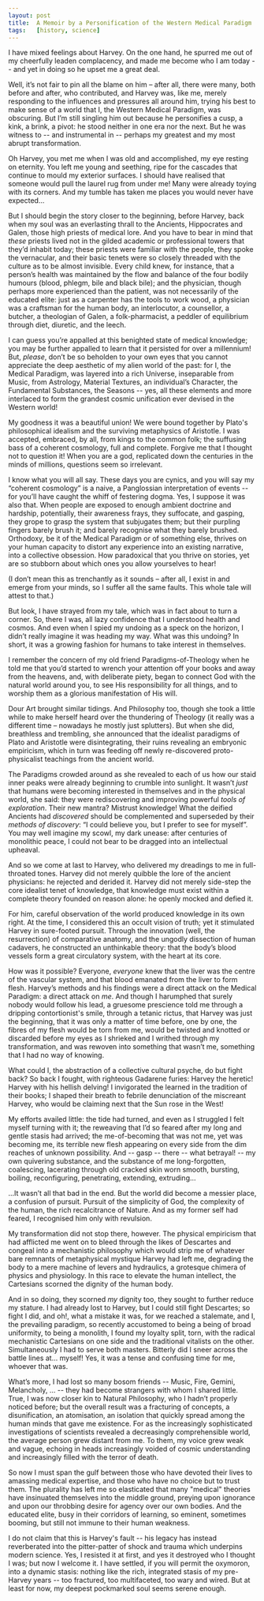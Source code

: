 ```yaml
---
layout:	post
title:	A Memoir by a Personification of the Western Medical Paradigm
tags:	[history, science]
---
```


I have mixed feelings about Harvey. On the one hand, he spurred me out of my cheerfully leaden complacency, and made me become who I am today -- and yet in doing so he upset me a great deal.

Well, it’s not fair to pin all the blame on him – after all, there were many, both before and after, who contributed, and Harvey was, like me, merely responding to the influences and pressures all around him, trying his best to make sense of a world that I, the Western Medical Paradigm, was obscuring.
But I’m still singling him out because he personifies a cusp, a kink, a brink, a pivot: he stood neither in one era nor the next. But he was witness to -- and instrumental in -- perhaps my greatest and my most abrupt transformation.

Oh Harvey, you met me when I was old and accomplished, my eye resting on eternity. You left me young and seething, ripe for the cascades that continue to mould my exterior surfaces. I should have realised that someone would pull the laurel rug from under me! Many were already toying with its corners. And my tumble has taken me places you would never have expected&hellip;

But I should begin the story closer to the beginning, before Harvey, back when my soul was an everlasting thrall to the Ancients, Hippocrates and Galen, those high priests of medical lore. And you have to bear in mind that *these* priests lived not in the gilded academic or professional towers that they’d inhabit today; these priests were familiar with the people, they spoke the vernacular, and their basic tenets were so closely threaded with the culture as to be almost invisible. Every child knew, for instance, that a person’s health was maintained by the flow and balance of the four bodily humours (blood, phlegm, bile and black bile); and the physician, though perhaps more experienced than the patient, was not necessarily of the educated elite: just as a carpenter has the tools to work wood, a physician was a craftsman for the human body, an interlocutor, a counsellor, a butcher, a theologian of Galen, a folk-pharmacist, a peddler of equilibrium through diet, diuretic, and the leech. 

I can guess you’re appalled at this benighted state of medical knowledge; you may be further appalled to learn that it persisted for over a millennium! But, *please*, don’t be so beholden to your own eyes that you cannot appreciate the deep aesthetic of my alien world of the past: for I, the Medical Paradigm, was layered into a rich Universe, inseparable from Music, from Astrology, Material Textures, an individual’s Character, the Fundamental Substances, the Seasons -- yes, all these elements and more interlaced to form the grandest cosmic unification ever devised in the Western world!

My goodness it was a beautiful union! We were bound together by Plato's philosophical idealism and the surviving metaphysics of Aristotle. I was accepted, embraced, by all, from kings to the common folk; the suffusing bass of a coherent cosmology, full and complete. Forgive me that I thought not to question it! When you are a god, replicated down the centuries in the minds of millions, questions seem so irrelevant.

I know what you will all say. These days you are cynics, and you will say my “coherent cosmology” is a naive, a Panglossian interpretation of events -- for you’ll have caught the whiff of festering dogma. Yes, I suppose it was also that. When people are exposed to enough ambient doctrine and hardship, potentially, their awareness frays, they suffocate, and gasping, they grope to grasp the system that subjugates them; but their purpling fingers barely brush it; and barely recognise what they barely brushed. Orthodoxy, be it of the Medical Paradigm or of something else, thrives on your human capacity to distort any experience into an existing narrative, into a collective obsession. How paradoxical that you thrive on stories, yet are so stubborn about which ones you allow yourselves to hear!

(I don’t mean this as trenchantly as it sounds – after all, I exist in and emerge from your minds, so I suffer all the same faults. This whole tale will attest to that.)

But look, I have strayed from my tale, which was in fact about to turn a corner. So, there I was, all lazy confidence that I understood health and cosmos. And even when I spied my undoing as a speck on the horizon, I didn’t really imagine it was heading my way. What was this undoing? In short, it was a growing fashion for humans to take interest in themselves.

I remember the concern of my old friend Paradigms-of-Theology when he told me that you’d started to wrench your attention off your books and away from the heavens, and, with deliberate piety, began to connect God with the natural world around you, to see His responsibility for all things, and to worship them as a glorious manifestation of His will.

Dour Art brought similar tidings. And Philosophy too, though she took a little while to make herself heard over the thundering of Theology (it really was a different time – nowadays he mostly just splutters). But when she did, breathless and trembling, she announced that the idealist paradigms of Plato and Aristotle were disintegrating, their ruins revealing an embryonic empiricism, which in turn was feeding off newly re-discovered proto-physicalist teachings from the ancient world.

The Paradigms crowded around as she revealed to each of us how our staid inner peaks were already beginning to crumble into sunlight. It wasn’t *just* that humans were becoming interested in themselves and in the physical world, she said: they were rediscovering and improving powerful *tools of exploration*. Their new mantra? Mistrust knowledge! What the deified Ancients had *discovered* should be complemented and superseded by their *methods of discovery*: “I could believe you, but I prefer to see for myself”. You may well imagine my scowl, my dark unease: after centuries of monolithic peace, I could not bear to be dragged into an intellectual upheaval.

And so we come at last to Harvey, who delivered my dreadings to me in full-throated tones. Harvey did not merely quibble the lore of the ancient physicians: he rejected and derided it. Harvey did not merely side-step the core idealist tenet of knowledge, that knowledge must exist within a complete theory founded on reason alone: he openly mocked and defied it.

For him, careful observation of the world produced knowledge in its own right. At the time, I considered this an occult vision of truth; yet it stimulated Harvey in sure-footed pursuit. Through the innovation (well, the resurrection) of comparative anatomy, and the ungodly dissection of human cadavers, he constructed an unthinkable theory: that the body’s blood vessels form a great circulatory system, with the heart at its core.

How was it possible? Everyone, *everyone* knew that the liver was the centre of the vascular system, and that blood emanated from the liver to form flesh. Harvey’s methods and his findings were a direct attack on the Medical Paradigm: a direct attack on *me*. And though I harumphed that surely nobody would follow his lead, a gruesome prescience told me through a dripping contortionist's smile, through a tetanic rictus, that Harvey was just the beginning, that it was only a matter of time before, one by one, the fibres of my flesh would be torn from me, would be twisted and knotted or discarded before my eyes as I shrieked and I writhed through my transformation, and was rewoven into something that wasn’t me, something that I had no way of knowing.

What could I, the abstraction of a collective cultural psyche, do but fight back? So back I fought, with righteous Gadarene furies: Harvey the heretic! Harvey with his hellish delving! I invigorated the learned in the tradition of their books; I shaped their breath to febrile denunciation of the miscreant Harvey, who would be claiming next that the Sun rose in the West!

My efforts availed little: the tide had turned, and even as I struggled I felt myself turning with it; the reweaving that I’d so feared after my long and gentle stasis had arrived; the me-of-becoming that was not me, yet was becoming me, its terrible new flesh appearing on every side from the dim reaches of unknown possibility. And -- gasp -- there -- what betrayal! -- my own quivering substance, and the substance of me long-forgotten, coalescing, lacerating through old cracked skin worn smooth, bursting, boiling, reconfiguring, penetrating, extending, extruding&hellip;

&hellip;It wasn’t all that bad in the end. But the world did become a messier place, a confusion of pursuit. Pursuit of the simplicity of God, the complexity of the human, the rich recalcitrance of Nature. And as my former self had feared, I recognised him only with revulsion.

My transformation did not stop there, however. The physical empiricism that had afflicted me went on to bleed through the likes of Descartes and congeal into a mechanistic philosophy which would strip me of whatever bare remnants of metaphysical mystique Harvey had left me, degrading the body to a mere machine of levers and hydraulics, a grotesque chimera of physics and physiology. In this race to elevate the human intellect, the Cartesians scorned the dignity of the human body.

And in so doing, they scorned *my* dignity too, they sought to further reduce my stature. I had already lost to Harvey, but I could still fight Descartes; so fight I did, and oh!, what a mistake it was, for we reached a stalemate, and I, the prevailing paradigm, so recently accustomed to being a being of broad uniformity, to being a monolith, I found my loyalty split, torn, with the radical mechanistic Cartesians on one side and the traditional vitalists on the other. Simultaneously I had to serve both masters. Bitterly did I sneer across the battle lines at&hellip; myself! Yes, it was a tense and confusing time for me, whoever that was.

What’s more, I had lost so many bosom friends -- Music, Fire, Gemini, Melancholy, &hellip; -- they had become strangers with whom I shared little. True, I was now closer kin to Natural Philosophy, who I hadn’t properly noticed before; but the overall result was a fracturing of concepts, a disunification, an atomisation, an isolation that quickly spread among the human minds that gave me existence. For as the increasingly sophisticated investigations of scientists revealed a decreasingly comprehensible world, the average person grew distant from me. To them, my voice grew weak and vague, echoing in heads increasingly voided of cosmic understanding and increasingly filled with the terror of death.

So now I must span the gulf between those who have devoted their lives to amassing medical expertise, and those who have no choice but to trust them. The plurality has left me so elasticated that many "medical" theories have insinuated themselves into the middle ground, preying upon ignorance and upon our throbbing desire for agency over our own bodies. And the educated elite, busy in their corridors of learning, so eminent, sometimes booming, but still not immune to their human weakness. 

I do not claim that this is Harvey's fault -- his legacy has instead reverberated into the pitter-patter of shock and trauma which underpins modern science. Yes, I resisted it at first, and yes it destroyed who I thought I was; but now I welcome it. I have settled, if you will permit the oxymoron, into a dynamic stasis: nothing like the rich, integrated stasis of my pre-Harvey years -- too fractured, too multifaceted, too wary and wired. But at least for now, my deepest pockmarked soul seems serene enough.


